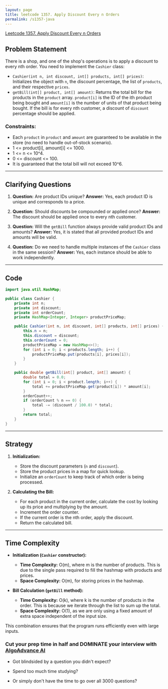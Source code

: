 ```yaml
---
layout: page
title: leetcode 1357. Apply Discount Every n Orders
permalink: /s1357-java
---
```

[Leetcode 1357. Apply Discount Every n Orders](https://algoadvance.github.io/algoadvance/l1357)
## Problem Statement
There is a shop, and one of the shop's operations is to apply a discount to every nth order. You need to implement the `Cashier` class:
- `Cashier(int n, int discount, int[] products, int[] prices)`: Initializes the object with `n`, the discount percentage, the list of `products`, and their respective `prices`.
- `getBill(int[] product, int[] amount)`: Returns the total bill for the products in the `product` array. `product[i]` is the ID of the ith product being bought and `amount[i]` is the number of units of that product being bought. If the bill is for every nth customer, a discount of `discount` percentage should be applied.

### Constraints:
- Each `product` in `product` and `amount` are guaranteed to be available in the store (no need to handle out-of-stock scenario).
- 1 <= product[i], amount[i] <= 1000.
- 1 <= n <= 10^4.
- 0 <= discount <= 100.
- It is guaranteed that the total bill will not exceed 10^6.

---

## Clarifying Questions

1. **Question:** Are product IDs unique?
   **Answer:** Yes, each product ID is unique and corresponds to a price.

2. **Question:** Should discounts be compounded or applied once?
   **Answer:** The discount should be applied once to every nth customer.

3. **Question:** Will the `getBill` function always provide valid product IDs and amounts?
   **Answer:** Yes, it is stated that all provided product IDs and amounts will be valid.

4. **Question:** Do we need to handle multiple instances of the `Cashier` class in the same session?
   **Answer:** Yes, each instance should be able to work independently.

---

## Code

```java
import java.util.HashMap;

public class Cashier {
    private int n;
    private int discount;
    private int orderCount;
    private HashMap<Integer, Integer> productPriceMap;

    public Cashier(int n, int discount, int[] products, int[] prices) {
        this.n = n;
        this.discount = discount;
        this.orderCount = 0;
        productPriceMap = new HashMap<>();
        for (int i = 0; i < products.length; i++) {
            productPriceMap.put(products[i], prices[i]);
        }
    }

    public double getBill(int[] product, int[] amount) {
        double total = 0.0;
        for (int i = 0; i < product.length; i++) {
            total += productPriceMap.get(product[i]) * amount[i];
        }
        orderCount++;
        if (orderCount % n == 0) {
            total -= (discount / 100.0) * total;
        }
        return total;
    }
}
```

---

## Strategy

1. **Initialization:**
   - Store the discount parameters (`n` and `discount`).
   - Store the product prices in a map for quick lookup.
   - Initialize an `orderCount` to keep track of which order is being processed.

2. **Calculating the Bill:**
   - For each product in the current order, calculate the cost by looking up its price and multiplying by the amount.
   - Increment the order counter.
   - If the current order is the nth order, apply the discount.
   - Return the calculated bill.

---

## Time Complexity

- **Initialization (`Cashier` constructor):**
  - **Time Complexity:** O(m), where m is the number of products. This is due to the single pass required to fill the hashmap with products and prices.
  - **Space Complexity:** O(m), for storing prices in the hashmap.

- **Bill Calculation (`getBill` method):**
  - **Time Complexity:** O(k), where k is the number of products in the order. This is because we iterate through the list to sum up the total.
  - **Space Complexity:** O(1), as we are only using a fixed amount of extra space independent of the input size.

This combination ensures that the program runs efficiently even with large inputs.


### Cut your prep time in half and DOMINATE your interview with [AlgoAdvance AI](https://algoAdvance.com)

- Got blindsided by a question you didn't expect?

- Spend too much time studying?

- Or simply don't have the time to go over all 3000 questions?

